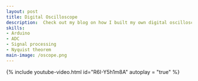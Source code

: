 ```yaml
---
layout: post
title: Digital Oscilloscope
description:  Check out my blog on how I built my own digital oscilloscope on [Maker.io](https://www.digikey.com/en/maker/projects/digital-ocilloscope/48b535998efc4a639ad808208ccd9aaf)
skills: 
- Arduino
- ADC
- Signal processing
- Nyquist theorem
main-image: /oscope.png 
---
```


{% include youtube-video.html id="R6I-Y5h1m8A" autoplay = "true" %}
